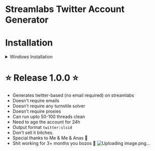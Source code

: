 # Streamlabs Twitter Account Generator

# Installation

<details>
<summary>Windows Installation</summary>
<br>

1. Install [Python](https://www.python.org/downloads/) [ 3.10+ ]
2. Install [Visual Studio Code](https://code.visualstudio.com/)
```bash
1. Download this Project
2. pip install os datetime itertools requests colorama
3. run "py main.py"
4. and let it do it's magic 😙
```
</details>

# ⭐ Release 1.0.0 ⭐

- Generates twitter-based (no email required) on streamlabs
- Doesn't require emails
- Doesn't require any turnstile solver
- Doesn't require proxies
- Can run upto 50-100 threads clean
- Need to age the account for 24h
- Output format `twitter:slsid`
- Don't sell it bitches.
- Special thanks to Me & Me & Anas 💖
- Shit working for 3+ months you bozos 🤣
![Uploading image.png…]()
